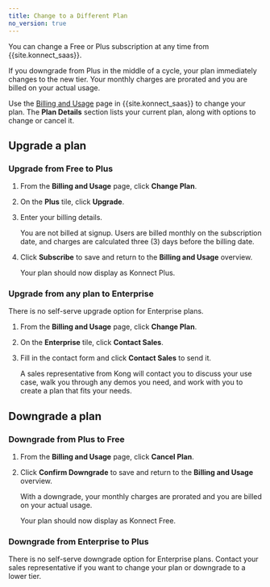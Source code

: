 ```yaml
---
title: Change to a Different Plan
no_version: true
---
```


You can change a Free or Plus subscription at any time from {{site.konnect_saas}}.

If you downgrade from Plus in the middle of a cycle, your plan immediately
changes to the new tier. Your monthly charges are prorated and you are billed
on your actual usage.

Use the [Billing and Usage](/konnect/account-management) page in {{site.konnect_saas}} to
change your plan. The **Plan Details** section lists your current plan, along
with options to change or cancel it.

## Upgrade a plan

### Upgrade from Free to Plus

1. From the **Billing and Usage** page, click **Change Plan**.
2. On the **Plus** tile, click **Upgrade**.
3. Enter your billing details.

    You are not billed at signup. Users are billed monthly on the
    subscription date, and charges are calculated three (3) days before the
    billing date.

4. Click **Subscribe** to save and return to the **Billing and Usage** overview.

    Your plan should now display as Konnect Plus.

### Upgrade from any plan to Enterprise

There is no self-serve upgrade option for Enterprise plans.

1. From the **Billing and Usage** page, click **Change Plan**.

2. On the **Enterprise** tile, click **Contact Sales**.

3. Fill in the contact form and click **Contact Sales** to send it.

    A sales representative from Kong will contact you to discuss your use case,
    walk you through any demos you need, and work with you to create a plan that
    fits your needs.


## Downgrade a plan

### Downgrade from Plus to Free

1. From the **Billing and Usage** page, click **Cancel Plan**.
2. Click **Confirm Downgrade** to save and return to the **Billing and Usage**
overview.

    With a downgrade, your monthly charges are prorated and you are billed
    on your actual usage.

    Your plan should now display as Konnect Free.

### Downgrade from Enterprise to Plus

There is no self-serve downgrade option for Enterprise plans. Contact your sales
representative if you want to change your plan or downgrade to a lower tier.
